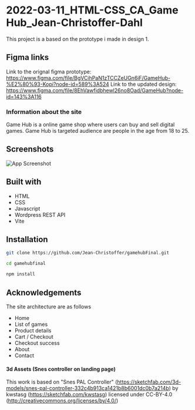 # 2022-03-11_HTML-CSS_CA_Game Hub_Jean-Christoffer-Dahl
This project is a based on the prototype i made in design 1.<br>


## Figma links<br>
Link to the orignal figma prototype: https://www.figma.com/file/BgVCihPaN1zTCCZeUGn6iF/GameHub-%E2%80%93-Kopi?node-id=589%3A524
Link to the updated design: https://www.figma.com/file/8EhVawfidbhewl26no8Oad/GameHub?node-id=143%3A116

### Information about the site<br>
Game Hub is a online game shop where users can buy and sell digital games.
Game Hub is targeted audience are people in the age from 18 to 25. 

## Screenshots

![App Screenshot](src/images/screenshot.jpg)


## Built with

- HTML
- CSS
- Javascript
- Wordpress REST API
- Vite
## Installation



```bash
git clone https://github.com/Jean-Christoffer/gamehubFinal.git

cd gamehubfinal

npm install
```
    
## Acknowledgements

The site architecture are as follows<br>
- Home 
- List of games 
- Product details 
- Cart / Checkout 
- Checkout success 
- About
- Contact

#### 3d Assets (Snes controller on landing page)
This work is based on "Snes PAL Controller" (https://sketchfab.com/3d-models/snes-pal-controller-332c4b913ca1421b8b6001dc0b7a214b) by kwstasg (https://sketchfab.com/kwstasg) licensed under CC-BY-4.0 (http://creativecommons.org/licenses/by/4.0/)
